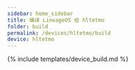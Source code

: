 ```yaml
---
sidebar: home_sidebar
title: 编译 LineageOS 给 hltetmo
folder: build
permalink: /devices/hltetmo/build
device: hltetmo
---
```

{% include templates/device_build.md %}
